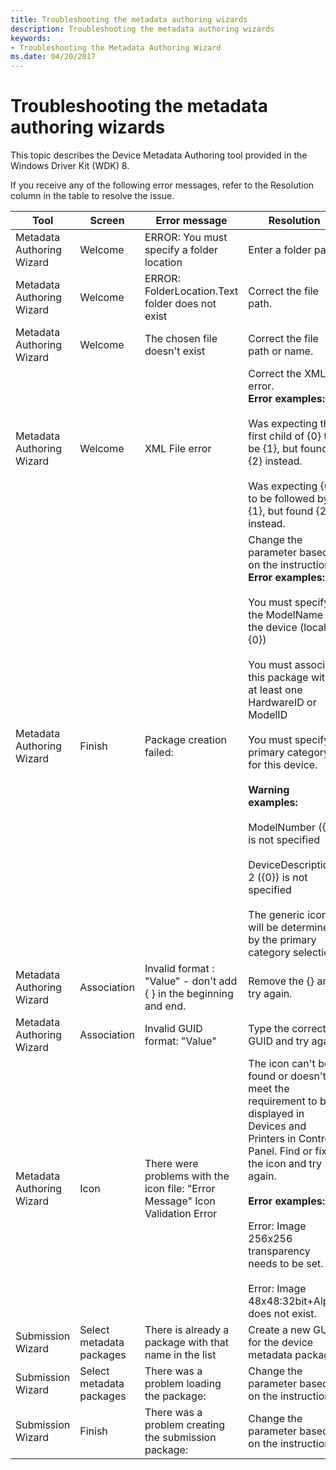 ```yaml
---
title: Troubleshooting the metadata authoring wizards
description: Troubleshooting the metadata authoring wizards
keywords:
- Troubleshooting the Metadata Authoring Wizard
ms.date: 04/20/2017
---
```


# Troubleshooting the metadata authoring wizards

This topic describes the Device Metadata Authoring tool provided in the Windows Driver Kit (WDK) 8.

If you receive any of the following error messages, refer to the Resolution column in the table to resolve the issue.

|Tool|Screen|Error message|Resolution|
|----|----|----|----|
|Metadata Authoring Wizard|Welcome|ERROR: You must specify a folder location|Enter a folder path.|
|Metadata Authoring Wizard|Welcome|ERROR: FolderLocation.Text folder does not exist|Correct the file path.|
|Metadata Authoring Wizard|Welcome|The chosen file doesn't exist|Correct the file path or name.|
|Metadata Authoring Wizard|Welcome|XML File error|Correct the XML error.</br>**Error examples:**</br></br>Was expecting the first child of {0} to be {1}, but found {2} instead.</br></br>Was expecting {0} to be followed by {1}, but found {2} instead.|
|Metadata Authoring Wizard|Finish|Package creation failed:|Change the parameter based on the instructions.</br>**Error examples:**</br></br>You must specify the ModelName for the device (locale {0})</br></br>You must associate this package with at least one HardwareID or ModelID</br></br>You must specify a primary category for this device.</br></br>**Warning examples:**</br></br>ModelNumber ({0}) is not specified</br></br>DeviceDescription 2 ({0}) is not specified</br></br>The generic icon will be determined by the primary category selection|
|Metadata Authoring Wizard|Association|Invalid format : "Value" - don't add { } in the beginning and end.|Remove the {} and try again.|
|Metadata Authoring Wizard|Association|Invalid GUID format: "Value"|Type the correct GUID and try again.|
|Metadata Authoring Wizard|Icon|There were problems with the icon file: "Error Message" Icon Validation Error|The icon can't be found or doesn't meet the requirement to be displayed in Devices and Printers in Control Panel. Find or fix the icon and try again.</br></br>**Error examples:**</br></br>Error: Image 256x256 transparency needs to be set.</br></br>Error: Image 48x48:32bit+Alpha does not exist.|
|Submission Wizard|Select metadata packages|There is already a package with that name in the list|Create a new GUID for the device metadata package.|
|Submission Wizard|Select metadata packages|There was a problem loading the package:|Change the parameter based on the instructions.|
|Submission Wizard|Finish|There was a problem creating the submission package:|Change the parameter based on the instructions.|
